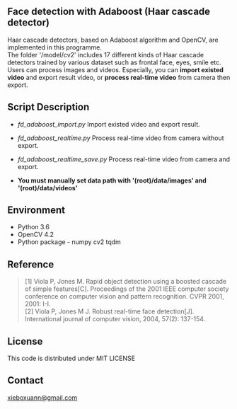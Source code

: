 ## Face detection with Adaboost (Haar cascade detector)

Haar cascade detectors, based on Adaboost algorithm and OpenCV, are implemented in this programme.  
The folder '/model/cv2' includes 17 different kinds of Haar cascade detectors trained by various dataset such as frontal face, eyes, smile etc.  
Users can process images and videos. Especially, you can **import existed video** and export result video, or **process real-time video** from camera then export.

## Script Description
* *fd\_adaboost\_import.py* Import existed video and export result.
* *fd\_adaboost\_realtime.py* Process real-time video from camera without export.
* *fd\_adaboost\_realtime\_save.py* Process real-time video from camera and export.

* **You must manually set data path with '(root)/data/images' and '(root)/data/videos'**

## Environment
* Python 3.6
* OpenCV 4.2
* Python package - numpy cv2 tqdm

## Reference 
> [1] Viola P, Jones M. Rapid object detection using a boosted cascade of simple features[C]. Proceedings of the 2001 IEEE computer society conference on computer vision and pattern recognition. CVPR 2001, 2001: I-I.  
> [2] Viola P, Jones M J. Robust real-time face detection[J]. International journal of computer vision, 2004, 57(2): 137-154.

## License
This code is distributed under MIT LICENSE

## Contact
xieboxuann@gmail.com
